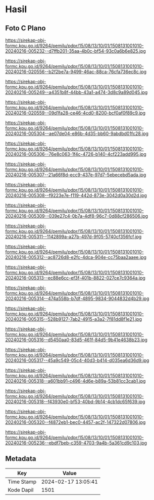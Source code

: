 # Hasil

## Foto C Plano

https://sirekap-obj-formc.kpu.go.id/9264/pemilu/pdpr/15/08/13/10/01/1508131001010-20240216-005232--d7ffb201-35aa-4b0c-bf54-93c0a6b6e825.jpg

https://sirekap-obj-formc.kpu.go.id/9264/pemilu/pdpr/15/08/13/10/01/1508131001010-20240216-020556--b2f2be7a-9499-46ac-88ca-76cfa736ec8c.jpg

https://sirekap-obj-formc.kpu.go.id/9264/pemilu/pdpr/15/08/13/10/01/1508131001010-20240216-005249--a4351b8f-44bb-43a1-a474-3d8c9a89d045.jpg

https://sirekap-obj-formc.kpu.go.id/9264/pemilu/pdpr/15/08/13/10/01/1508131001010-20240216-020559--09d1fa28-ce46-4cd0-8200-bcf0af0f89c9.jpg

https://sirekap-obj-formc.kpu.go.id/9264/pemilu/pdpr/15/08/13/10/01/1508131001010-20240216-005304--ae07de04-e86b-4d35-bb60-9abdbd01fc28.jpg

https://sirekap-obj-formc.kpu.go.id/9264/pemilu/pdpr/15/08/13/10/01/1508131001010-20240216-005306--76e8c063-1f4c-4726-b140-4cf223add995.jpg

https://sirekap-obj-formc.kpu.go.id/9264/pemilu/pdpr/15/08/13/10/01/1508131001010-20240216-005307--21a66f8d-ecc9-437e-97d7-5ebecebd5ada.jpg

https://sirekap-obj-formc.kpu.go.id/9264/pemilu/pdpr/15/08/13/10/01/1508131001010-20240216-005308--f9223e7e-f119-442d-873e-3042d0a30d2d.jpg

https://sirekap-obj-formc.kpu.go.id/9264/pemilu/pdpr/15/08/13/10/01/1508131001010-20240216-005309--039e27c4-0b7a-4df8-96c7-0d88cf286506.jpg

https://sirekap-obj-formc.kpu.go.id/9264/pemilu/pdpr/15/08/13/10/01/1508131001010-20240216-005311--1142899a-a27b-497d-9f05-5740cf356fcf.jpg

https://sirekap-obj-formc.kpu.go.id/9264/pemilu/pdpr/15/08/13/10/01/1508131001010-20240216-005312--ac8726d8-e2fc-4dca-904e-cc75baa2aaee.jpg

https://sirekap-obj-formc.kpu.go.id/9264/pemilu/pdpr/15/08/13/10/01/1508131001010-20240216-005313--ec88e6cc-ef3f-401b-8822-027ce7c9364a.jpg

https://sirekap-obj-formc.kpu.go.id/9264/pemilu/pdpr/15/08/13/10/01/1508131001010-20240216-005314--474a558b-b7df-4895-9834-9044832d4b29.jpg

https://sirekap-obj-formc.kpu.go.id/9264/pemilu/pdpr/15/08/13/10/01/1508131001010-20240216-005315--528b9127-7ab2-4915-a3a2-7f81dd8f1e21.jpg

https://sirekap-obj-formc.kpu.go.id/9264/pemilu/pdpr/15/08/13/10/01/1508131001010-20240216-005316--d5450aa0-83d5-461f-84d5-9b41e4638b23.jpg

https://sirekap-obj-formc.kpu.go.id/9264/pemilu/pdpr/15/08/13/10/01/1508131001010-20240216-005317--45a9c549-05c4-40d3-b414-d035ea6d36d9.jpg

https://sirekap-obj-formc.kpu.go.id/9264/pemilu/pdpr/15/08/13/10/01/1508131001010-20240216-005318--a601bb91-c496-4d6e-b89a-53b81cc3cab1.jpg

https://sirekap-obj-formc.kpu.go.id/9264/pemilu/pdpr/15/08/13/10/01/1508131001010-20240216-005318--f43930e0-bf53-40bd-9b14-4cb1dc65f639.jpg

https://sirekap-obj-formc.kpu.go.id/9264/pemilu/pdpr/15/08/13/10/01/1508131001010-20240216-005320--f4872eb1-bec0-4457-ac2f-147322d07806.jpg

https://sirekap-obj-formc.kpu.go.id/9264/pemilu/pdpr/15/08/13/10/01/1508131001010-20240216-005236--ebdf7beb-c359-4703-9a4b-5a361cd9c103.jpg


## Metadata

| Key        | Value               |
| ---------- | ------------------- |
| Time Stamp | 2024-02-17 13:05:41 |
| Kode Dapil | 1501                |



